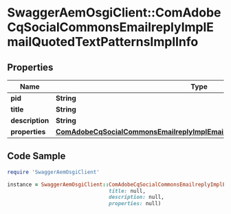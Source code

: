 # SwaggerAemOsgiClient::ComAdobeCqSocialCommonsEmailreplyImplEmailQuotedTextPatternsImplInfo

## Properties

Name | Type | Description | Notes
------------ | ------------- | ------------- | -------------
**pid** | **String** |  | [optional] 
**title** | **String** |  | [optional] 
**description** | **String** |  | [optional] 
**properties** | [**ComAdobeCqSocialCommonsEmailreplyImplEmailQuotedTextPatternsImplProperties**](ComAdobeCqSocialCommonsEmailreplyImplEmailQuotedTextPatternsImplProperties.md) |  | [optional] 

## Code Sample

```ruby
require 'SwaggerAemOsgiClient'

instance = SwaggerAemOsgiClient::ComAdobeCqSocialCommonsEmailreplyImplEmailQuotedTextPatternsImplInfo.new(pid: null,
                                 title: null,
                                 description: null,
                                 properties: null)
```


